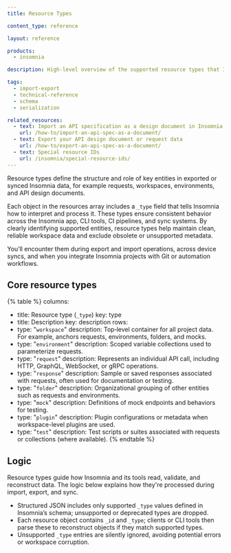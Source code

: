 ```yaml
---
title: Resource Types

content_type: reference

layout: reference

products:
  - insomnia

description: High‑level overview of the supported resource types that Insomnia uses internally from the `resources` array in its structured JSON.

tags:
  - import-export
  - technical-reference
  - schema
  - serialization

related_resources:
  - text: Import an API specification as a design document in Insomnia
    url: /how-to/import-an-api-spec-as-a-document/
  - text: Export your API design document or request data
    url: /how-to/export-an-api-spec-as-a-document/
  - text: Special resource IDs
    url: /insomnia/special-resource-ids/   
---
```


Resource types define the structure and role of key entities in exported or synced Insomnia data, for example requests, workspaces, environments, and API design documents. 

Each object in the resources array includes a `_type` field that tells Insomnia how to interpret and process it. These types ensure consistent behavior across the Insomnia app, CLI tools, CI pipelines, and sync systems. By clearly identifying supported entities, resource types help maintain clean, reliable workspace data and exclude obsolete or unsupported metadata. 

You’ll encounter them during export and import operations, across device syncs, and when you integrate Insomnia projects with Git or automation workflows.

## Core resource types

{% table %}
columns:
  - title: Resource type (`_type`)
    key: type
  - title: Description
    key: description
rows:
  - type: "`workspace`"
    description: Top‑level container for all project data. For example, anchors requests, environments, folders, and mocks.
  - type: "`environment`"
    description: Scoped variable collections used to parameterize requests.
  - type: "`request`"
    description: Represents an individual API call, including HTTP, GraphQL, WebSocket, or gRPC operations.
  - type: "`response`"
    description: Sample or saved responses associated with requests, often used for documentation or testing.
  - type: "`folder`"
    description: Organizational grouping of other entities such as requests and environments.
  - type: "`mock`"
    description: Definitions of mock endpoints and behaviors for testing.
  - type: "`plugin`"
    description: Plugin configurations or metadata when workspace-level plugins are used.
  - type: "`test`"
    description: Test scripts or suites associated with requests or collections (where available).
{% endtable %}

## Logic
Resource types guide how Insomnia and its tools read, validate, and reconstruct data. The logic below explains how they're processed during import, export, and sync.
- Structured JSON includes only supported `_type` values defined in Insomnia’s schema; unsupported or deprecated types are dropped.
- Each resource object contains `_id` and `_type`; clients or CLI tools then parse these to reconstruct objects if they match supported types.
- Unsupported `_type` entries are silently ignored, avoiding potential errors or workspace corruption.
